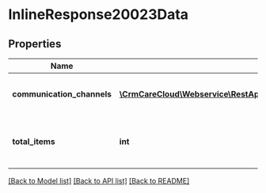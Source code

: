 # InlineResponse20023Data

## Properties
Name | Type | Description | Notes
------------ | ------------- | ------------- | -------------
**communication_channels** | [**\CrmCareCloud\Webservice\RestApi\Client\Model\CommunicationChannel[]**](CommunicationChannel.md) | Structure of the communication channel. | [optional] 
**total_items** | **int** | Total count of found items of the resource communication channels. | [optional] 

[[Back to Model list]](../../README.md#documentation-for-models) [[Back to API list]](../../README.md#documentation-for-api-endpoints) [[Back to README]](../../README.md)

